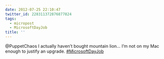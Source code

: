 ```yaml
---
date: 2012-07-25 22:10:47
twitter_id: 228311372876877824
tags:
  - micropost
  - MicrosoftDayJob
title: ''
---
```


@PuppetChaos I actually haven’t bought mountain lion… I’m not on my Mac enough to justify an upgrade. [#MicrosoftDayJob](https://twitter.com/hashtag/MicrosoftDayJob)
